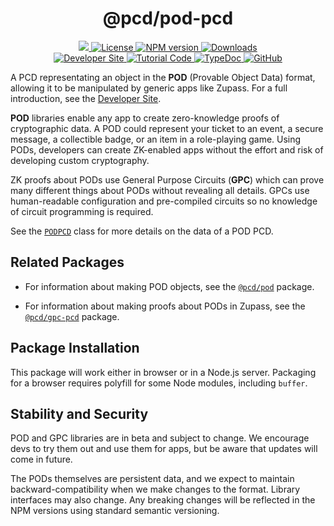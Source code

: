 <p align="center">
    <h1 align="center">
        @pcd/pod-pcd
    </h1>
</p>

<p align="center">
    <a href="https://github.com/proofcarryingdata">
        <img src="https://img.shields.io/badge/project-PCD-blue.svg?style=flat-square">
    </a>
    <a href="https://github.com/proofcarryingdata/zupass/blob/main/packages/pcd/pod-pcd/LICENSE">
        <img alt="License" src="https://img.shields.io/badge/license-GPL--3.0-green.svg?style=flat-square">
    </a>
    <a href="https://www.npmjs.com/package/@pcd/pod-pcd">
        <img alt="NPM version" src="https://img.shields.io/npm/v/@pcd/pod-pcd?style=flat-square" />
    </a>
    <a href="https://npmjs.org/package/@pcd/pod-pcd">
        <img alt="Downloads" src="https://img.shields.io/npm/dm/@pcd/pod-pcd.svg?style=flat-square" />
    </a>
<br>
    <a href="https://zupass.org/pod">
        <img alt="Developer Site" src="https://img.shields.io/badge/Developer_Site-green.svg?style=flat-square">
    </a>
    <a href="https://github.com/proofcarryingdata/zupass/blob/main/examples/pod-gpc-example/src/podExample.ts#L214">
        <img alt="Tutorial Code" src="https://img.shields.io/badge/Tutorial_Code-blue.svg?style=flat-square">
    </a>
    <a href="https://docs.pcd.team/modules/_pcd_pod_pcd.html">
        <img alt="TypeDoc" src="https://img.shields.io/badge/TypeDoc-purple.svg?style=flat-square">
    </a>
    <a href="https://github.com/proofcarryingdata/zupass/tree/main/packages/pcd/pod-pcd">
        <img alt="GitHub" src="https://img.shields.io/badge/GitHub-grey.svg?style=flat-square">
    </a>
</p>

A PCD representating an object in the **POD** (Provable Object Data) format,
allowing it to be manipulated by generic apps like Zupass.
For a full introduction, see the
[Developer Site](https://zupass.org/pod).

**POD** libraries enable any app to create zero-knowledge proofs of cryptographic data. A POD could represent your ticket to an event, a secure
message, a collectible badge, or an item in a role-playing game. Using PODs,
developers can create ZK-enabled apps without the effort and risk of developing
custom cryptography.

ZK proofs about PODs use General Purpose Circuits (**GPC**) which can prove many
different things about PODs without revealing all details. GPCs use
human-readable configuration and pre-compiled circuits so no knowledge of
circuit programming is required.

See the [`PODPCD`](https://docs.pcd.team/classes/_pcd_pod_pcd.PODPCD.html)
class for more details on the data of a POD PCD.

## Related Packages

- For information about making POD objects, see the
  [`@pcd/pod`](https://github.com/proofcarryingdata/zupass/tree/main/packages/lib/pod)
  package.

- For information about making proofs about PODs in Zupass, see the
  [`@pcd/gpc-pcd`](https://github.com/proofcarryingdata/zupass/tree/main/packages/pcd/gpc-pcd)
  package.

## Package Installation

This package will work either in browser or in a Node.js server. Packaging for
a browser requires polyfill for some Node modules, including `buffer`.

## Stability and Security

POD and GPC libraries are in beta and subject to change. We encourage devs to try them out and use them for apps, but be aware that updates will come in future.

The PODs themselves are persistent data, and we expect to maintain
backward-compatibility when we make changes to the format. Library interfaces
may also change. Any breaking changes will be reflected in the NPM versions
using standard semantic versioning.
